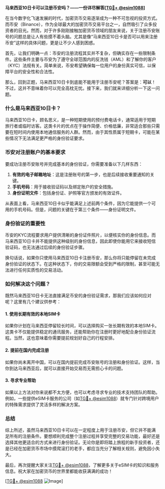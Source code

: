 **马来西亚10日卡可以注册币安吗？——一份详尽解答[[TG💪+ @esim1088](https://t.me/s/esim1088)]**

在当今数字化飞速发展的时代，加密货币交易逐渐成为一种不可忽视的投资方式。而币安（Binance），作为全球最大的加密货币交易平台之一，自然吸引了众多投资者的目光。然而，对于许多刚刚接触加密货币领域的朋友来说，关于注册币安账号的问题总是让人有些摸不着头脑。尤其是像“马来西亚10日卡是否可以用来注册币安”这样的具体问题，更是让不少人感到困惑。

首先，让我们明确一点：币安的注册流程其实并不复杂，但确实存在一些限制条件。这些条件主要与币安为了遵守全球范围内的反洗钱（AML）和了解你的客户（KYC）法规有关。简单来说，币安希望确保每一位用户的身份真实可信，以保障平台的安全性和合法性。

那么，回到正题，马来西亚10日卡到底能不能用于注册币安呢？答案是：**可以**！不过，这并不意味着你可以完全高枕无忧。接下来，我们就来详细分析一下这一问题。

### 什么是马来西亚10日卡？

马来西亚10日卡，顾名思义，是一种短期使用的预付费电话卡，通常适用于短期旅行者或临时访客。这类卡片的优点在于操作简便、价格低廉，非常适合那些只需要在短时间内使用本地通信服务的人群。然而，由于其性质属于短期卡，可能在某些情况下无法满足更严格的身份验证要求。

### 币安对注册账户的基本要求

要成功注册币安账号并完成基本的身份验证，你需要准备以下几样东西：

1. **有效的电子邮箱地址**：这是注册账号的第一步，也是后续接收重要通知的关键。
2. **手机号码**：用于接收验证码以及绑定账户的安全措施。
3. **身份证明文件**：包括身份证、护照等官方颁发的有效证件。

从表面上看，马来西亚10日卡似乎能满足上述前两个条件，因为它能提供一个可用的手机号码。但是，问题的关键在于第三个条件——身份证明文件。

### 身份验证的重要性

币安的KYC流程要求用户提供清晰的身份证件照片，以便核实你的身份信息。而马来西亚10日卡并不能提供这种级别的身份信息，因此即使你能用它来接收短信验证码，也无法通过后续的身份验证步骤。

换句话说，如果你只使用马来西亚10日卡注册币安，那么你将只能停留在未完成身份验证的状态下。在这种状态下，你的交易限额会受到严格的限制，甚至可能无法进行任何实质性的交易活动。

### 如何解决这个问题？

既然马来西亚10日卡无法直接满足币安的身份验证需求，那我们应该如何应对呢？这里有几个建议供参考：

#### 1. 使用长期有效的本地SIM卡
如果你计划在马来西亚停留较长时间，可以选择购买一张长期有效的本地SIM卡。这类卡不仅能提供稳定的通讯服务，还能帮助你在注册时更好地配合身份验证流程。当然，这也意味着你需要提前规划好自己的行程安排。

#### 2. 提前在国内完成注册
如果你尚未离开中国，可以在国内提前完成币安账号的注册和身份验证。这样，当你到达马来西亚后，就可以直接开始交易而无需担心卡的问题。

#### 3. 寻求专业帮助
如果以上方法对你来说都不太方便，也可以考虑寻求专业的技术支持团队的帮助。例如，一些提供eSIM卡服务的公司（如[TG💪+ @esim1088](https://t.me/s/esim1088)）就专门针对跨境用户的特殊需求提供了灵活多样的解决方案。

### 总结

综上所述，虽然马来西亚10日卡可以在一定程度上用于注册币安，但它并不能满足所有的注册条件。要想顺利完成整个注册过程并享受完整的交易功能，最好还是选择其他更适合的方式来进行身份验证。无论你是即将踏上旅程的新手投资者，还是已经在加密货币市场中摸爬滚打的老手，都应当充分了解相关规则，避免因小失大。

最后，再次提醒大家关注[TG💪+ @esim1088](https://t.me/s/esim1088)，了解更多关于eSIM卡的知识和服务信息。祝大家在加密货币的世界里都能收获满满的成功！

[[TG💪+ @esim1088](https://t.me/s/esim1088) ![Image](https://i.postimg.cc/4NQfJmqS/Snipaste-2025-05-13-00-14-12.png)]